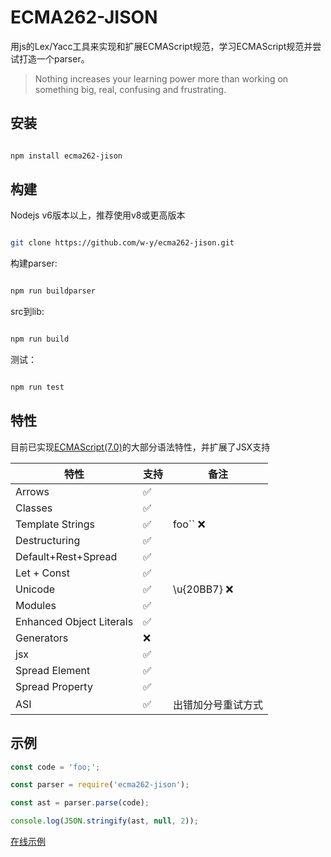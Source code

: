 # ECMA262-JISON
用js的Lex/Yacc工具来实现和扩展ECMAScript规范，学习ECMAScript规范并尝试打造一个parser。

>Nothing increases your learning power more than working on something big, real, confusing and frustrating.

   
## 安装


```bash

npm install ecma262-jison

```


## 构建

Nodejs v6版本以上，推荐使用v8或更高版本


```bash

git clone https://github.com/w-y/ecma262-jison.git

```


构建parser:

```bash

npm run buildparser

```

src到lib:

```bash

npm run build

```


测试：

```bash

npm run test

```

## 特性

目前已实现[ECMAScript(7.0)](http://www.ecma-international.org/ecma-262/7.0/index.html)的大部分语法特性，并扩展了JSX支持

|    特性                   | 支持 | 备注        |
| ----------                | --- |  ---        |
| Arrows                    | ✅  |             |
| Classes                   | ✅  |             |
| Template Strings          | ✅  |foo``   ❌   |
| Destructuring             | ✅  |             |
| Default+Rest+Spread       | ✅  |             |
| Let + Const               | ✅  |             |
| Unicode                   | ✅  | \u{20BB7} ❌|
| Modules                   | ✅  |             |
| Enhanced Object Literals  | ✅  |             |
| Generators                | ❌  |             |
| jsx                       | ✅  |             |
| Spread Element            | ✅  |             |
| Spread Property           | ✅  |             |
| ASI                       | ✅  | 出错加分号重试方式 |

## 示例

```js
const code = 'foo;';

const parser = require('ecma262-jison');

const ast = parser.parse(code);

console.log(JSON.stringify(ast, null, 2));
```

[在线示例](https://w-y.github.io/ecma262-jison/demos/ast/index.html)

